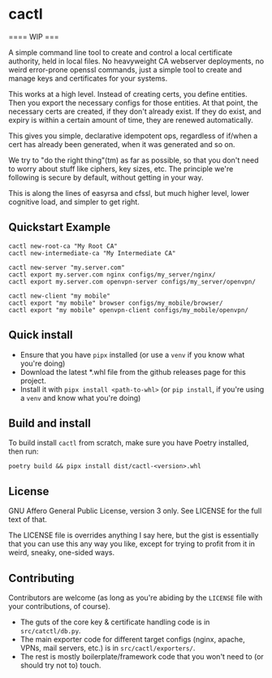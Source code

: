 # cactl

==== WIP ===

A simple command line tool to create and control a local certificate authority, held in local files. No heavyweight CA webserver deployments, no weird error-prone openssl commands, just a simple tool to create and manage keys and certificates for your systems.

This works at a high level. Instead of creating certs, you define entities. Then you export the necessary configs for those entities. At that point, the necessary certs are created, if they don't already exist. If they do exist, and expiry is within a certain amount of time, they are renewed automatically.

This gives you simple, declarative idempotent ops, regardless of if/when a cert has already been generated, when it was generated and so on.

We try to "do the right thing"(tm) as far as possible, so that you don't need to worry about stuff like ciphers, key sizes, etc.  The principle we're following is secure by default, without getting in your way.

This is along the lines of easyrsa and cfssl, but much higher level, lower cognitive load, and simpler to get right.

## Quickstart Example

```
cactl new-root-ca "My Root CA"
cactl new-intermediate-ca "My Intermediate CA"

cactl new-server "my.server.com"
cactl export my.server.com nginx configs/my_server/nginx/
cactl export my.server.com openvpn-server configs/my_server/openvpn/

cactl new-client "my mobile"
cactl export "my mobile" browser configs/my_mobile/browser/
cactl export "my mobile" openvpn-client configs/my_mobile/openvpn/
```


## Quick install

- Ensure that you have `pipx` installed (or use a `venv` if you know what you're doing)
- Download the latest *.whl file from the github releases page for this project.
- Install it with `pipx install <path-to-whl>` (or `pip install`, if you're using a `venv` and know what you're doing)


## Build and install

To build install `cactl` from scratch, make sure you have Poetry installed, then run:

```poetry build && pipx install dist/cactl-<version>.whl```


## License

GNU Affero General Public License, version 3 only.  See LICENSE for the full text of that.

The LICENSE file is overrides anything I say here, but the gist is essentially that you can use this any way you like, except for trying to profit from it in weird, sneaky, one-sided ways.


## Contributing

Contributors are welcome (as long as you're abiding by the `LICENSE` file with your contributions, of course).

- The guts of the core key & certificate handling code is in `src/catctl/db.py`.
- The main exporter code for different target configs (nginx, apache, VPNs, mail servers, etc.) is in `src/cactl/exporters/`.
- The rest is mostly boilerplate/framework code that you won't need to (or should try not to) touch.
